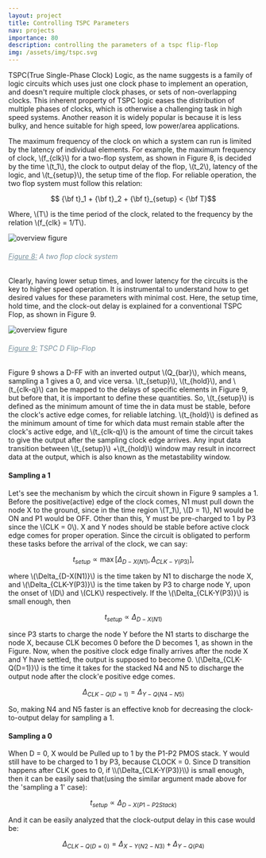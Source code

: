 ```yaml
---
layout: project
title: Controlling TSPC Parameters
nav: projects
importance: 80
description: controlling the parameters of a tspc flip-flop
img: /assets/img/tspc.svg
---
```



TSPC(True Single-Phase Clock) Logic, as the name suggests is a family of logic circuits which uses just one clock phase to implement an operation, and doesn't require multiple clock phases, or sets of non-overlapping clocks. This inherent property of TSPC logic eases the distribution of multiple phases of clocks, which is otherwise a challenging task in high speed systems. Another reason it is widely popular is because it is less bulky, and hence suitable for high speed, low power/area applications.      

The maximum frequency of the clock on which a system can run is limited by the latency of individual elements. For example, the maximum frequency of clock, \\(f_{clk}\\) for a two-flop system, as shown in Figure 8, is decided by the time \\(t_1\\), the clock to output delay of the flop, \\(t_2\\), latency of the logic, and \\(t_{setup}\\), the setup time of the flop. For reliable operation, the two flop system must follow this relation:

$$ {\bf t}_1 + {\bf t}_2 + {\bf t}_{setup} < {\bf T}$$

Where, \\(T\\) is the time period of the clock, related to the frequency by the relation \\(f_{clk} = 1/T\\).

<div class="container-fluid text-center mt-4 p-0">
  <img class="img-responsive col-12 col-sm-10 col-md-6 ml-auto mr-auto" src="{{ '/assets/img/clock_system.svg' | prepend: site.baseurl | prepend: site.url }}" alt="overview figure">
  <h6 class="font-italic text-center mt-2" style="color: #78909c;"><u>Figure 8:</u> A two flop clock system</h6>
</div>

Clearly, having lower setup times, and lower latency for the circuits is the key to higher speed operation. It is instrumental to understand how to get desired values for these parameters with minimal cost. Here, the setup time, hold time, and the clock-out delay is explained for a conventional TSPC Flop, as shown in Figure 9.

<div class="container-fluid text-center mt-4 p-0">
  <img class="img-responsive col-12 col-sm-10 col-md-6 ml-auto mr-auto" src="{{ '/assets/img/tspc.svg' | prepend: site.baseurl | prepend: site.url }}" alt="overview figure">
  <h6 class="font-italic text-center mt-2" style="color: #78909c;"><u>Figure 9:</u> TSPC D Flip-Flop</h6>
</div>

Figure 9 shows a D-FF with an inverted output \\(Q_{bar}\\), which means, sampling a 1 gives a 0, and vice versa. \\(t_{setup}\\), \\(t_{hold}\\), and \\(t_{clk-q}\\) can be mapped to the delays of specific elements in Figure 9, but before that, it is important to define these quantities. So, \\(t_{setup}\\) is defined as the minimum amount of time the in data must be stable, before the clock's active edge comes, for reliable latching. \\(t_{hold}\\) is defined as the minimum amount of time for which data must remain stable after the clock's active edge, and \\(t_{clk-q}\\) is the amount of time the circuit takes to give the output after the sampling clock edge arrives. Any input data transition between \\(t_{setup}\\) +\\(t_{hold}\\) window may result in incorrect data at the output, which is also known as the metastability window.

<h4 class="title mt-4 p-0 text-left">Sampling a 1</h4>

Let's see the mechanism by which the circuit shown in Figure 9 samples a 1. Before the positive(active) edge of the clock comes, N1 must pull down the node X to the ground, since in the time region \\(T_1\\), \\(D = 1\\), N1 would be ON and P1 would be OFF. Other than this, Y must be pre-charged to 1 by P3 since the \\(CLK = 0\\). X and Y nodes should be stable before active clock edge comes for proper operation. Since the circuit is obligated to perform these tasks before the arrival of the clock, we can say:

$$ t_{setup} \propto \max{[\Delta_{D-X(N1)}, \Delta_{CLK-Y(P3)}]}, $$

where \\(\Delta_{D-X(N1)}\\) is the time taken by N1 to discharge the node X, and \\(\Delta_{CLK-Y(P3)}\\) is the time taken by P3 to charge node Y, upon the onset of \\(D\\) and \\(CLK\\) respectively. If the \\(\Delta_{CLK-Y(P3)}\\) is small enough, then  

$$ t_{setup} \propto \Delta_{D-X(N1)}$$

since P3 starts to charge the node Y before the N1 starts to discharge the node X, because CLK becomes 0 before the D becomes 1, as shown in the Figure. Now, when the positive clock edge finally arrives after the node X and Y have settled, the output is supposed to become 0. \\(\Delta_{CLK-Q(D=1)}\\) is the time it takes for the stacked N4 and N5 to discharge the output node after the clock'e positive edge comes.

$$ \Delta_{CLK-Q(D=1)} = \Delta_{Y-Q(N4-N5)} $$

So, making N4 and N5 faster is an effective knob for decreasing the clock-to-output delay for sampling a 1.

<h4 class="title mt-4 p-0 text-left">Sampling a 0</h4>
When D = 0, X would be Pulled up to 1 by the P1-P2 PMOS stack. Y would still have to be charged to 1 by P3, because CLOCK = 0. Since D transition happens after CLK goes to 0, if \\(\Delta_{CLK-Y(P3)}\\) is small enough, then it can be easily said that(using the similar argument made above for the 'sampling a 1' case):

$$ t_{setup} \propto \Delta_{D-X(P1-P2 Stack)}$$

And it can be easily analyzed that the clock-output delay in this case would be:

$$ \Delta_{CLK-Q(D=0)} = \Delta_{X-Y(N2-N3)} + \Delta_{Y-Q(P4)} $$
